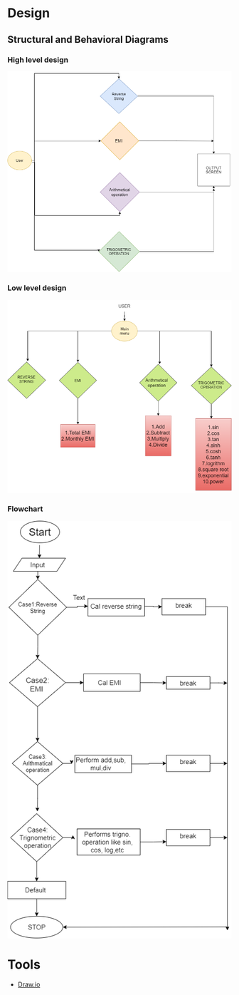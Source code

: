 # Design 
## Structural and Behavioral Diagrams
### High level design
![High level design](https://github.com/dikshadutta1999/Stepin_Calculator/blob/main/2.Architecture/High%20level%20design.png)

### Low level design
![low level design](https://github.com/dikshadutta1999/Stepin_Calculator/blob/main/2.Architecture/low%20level%20design.png)

### Flowchart
![flowchart](https://github.com/dikshadutta1999/Stepin_Calculator/blob/main/2.Architecture/flowchart.png)


# Tools
- [Draw.io](https://app.diagrams.net/)

